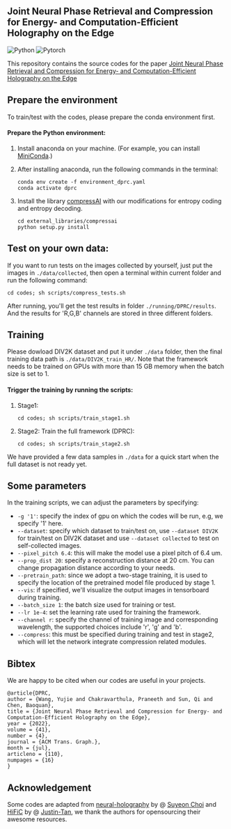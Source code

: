  ## Joint Neural Phase Retrieval and Compression for Energy- and Computation-Efficient Holography on the Edge

![Python](https://img.shields.io/badge/Python->=3.6-Blue?logo=python)  ![Pytorch](https://img.shields.io/badge/PyTorch-==1.6.0-Red?logo=pytorch)

This repository contains the source codes for the paper [Joint Neural Phase Retrieval and Compression for Energy- and Computation-Efficient Holography on the Edge](https://dl.acm.org/doi/10.1145/3528223.3530070)

## Prepare the environment
To train/test with the codes, please prepare the conda environment first.
#### Prepare the Python environment:
     
1) Install anaconda on your machine. (For example, you can install [MiniConda](https://docs.conda.io/en/latest/miniconda.html).) 

2) After installing anaconda, run the following commands in the terminal:
        
    ```
    conda env create -f environment_dprc.yaml  
    conda activate dprc
    ```
3) Install the library [compressAI](https://github.com/InterDigitalInc/CompressAI) with our modifications for entropy coding and entropy decoding.
    ```
    cd external_libraries/compressai
    python setup.py install 
    ```
    

## Test on your own data:
If you want to run tests on the images collected by yourself, just put the images in ```./data/collected```, then open a terminal within current folder and run the following command:

```
cd codes; sh scripts/compress_tests.sh
```
After running, you'll get the test results in folder ```./running/DPRC/results```. And the results for 'R,G,B' channels are stored in three different folders. 


## Training

Please dowload DIV2K dataset and put it under ```./data``` folder, then the final training data path is ```./data/DIV2K_train_HR/```. Note that the framework needs to be trained on GPUs with more than 15 GB memory when the batch size is set to 1.

#### Trigger the training by running the scripts:
1) Stage1:
    ```
    cd codes; sh scripts/train_stage1.sh
    ```
2) Stage2: Train the full framework (DPRC):
    ```
    cd codes; sh scripts/train_stage2.sh
    ```
We have provided a few data samples in ```./data``` for a quick start when the full dataset is not ready yet.


## Some parameters
In the training scripts, we can adjust the parameters by specifying:
*  ```-g '1'```:  specify the index of gpu on which the codes will be run, e.g, we specify '1' here.
* ```--dataset```: specify which dataset to train/test on, use ```--dataset DIV2K``` for train/test on DIV2K dataset and use ```--dataset collected``` to test on self-collected images.
* ```--pixel_pitch 6.4```: this will make the model use a pixel pitch of 6.4 um.
* ```--prop_dist 20```: specify a reconstruction distance at 20 cm. You can change propagation distance according to your needs.
* ```--pretrain_path```: since we adopt a two-stage training, it is used to specify the location of the pretrained model file produced by stage 1. 
* ```--vis```: if specified, we'll visualize the output images in tensorboard during training.
* ```--batch_size 1```: the batch size used for training or test.
* ```--lr 1e-4```: set the learning rate used for training the framework.
* ```--channel r```: specify the channel of training image and corresponding wavelength, the supported choices include 'r', 'g' and 'b'.
* ```--compress```: this must be specified during training and test in stage2, which will let the network integrate compression related modules.



## Bibtex
We are happy to be cited when our codes are useful in your projects.
```
@article{DPRC,
author = {Wang, Yujie and Chakravarthula, Praneeth and Sun, Qi and Chen, Baoquan},
title = {Joint Neural Phase Retrieval and Compression for Energy- and Computation-Efficient Holography on the Edge},
year = {2022},
volume = {41},
number = {4},
journal = {ACM Trans. Graph.},
month = {jul},
articleno = {110},
numpages = {16}
}
```

## Acknowledgement
Some codes are adapted from [neural-holography](https://github.com/computational-imaging/neural-holography) by @ [Suyeon Choi](https://github.com/choisuyeon) and [HiFiC](https://github.com/Justin-Tan/high-fidelity-generative-compression) by @ [Justin-Tan](
https://github.com/Justin-Tan), we thank the authors for opensourcing their awesome resources.

